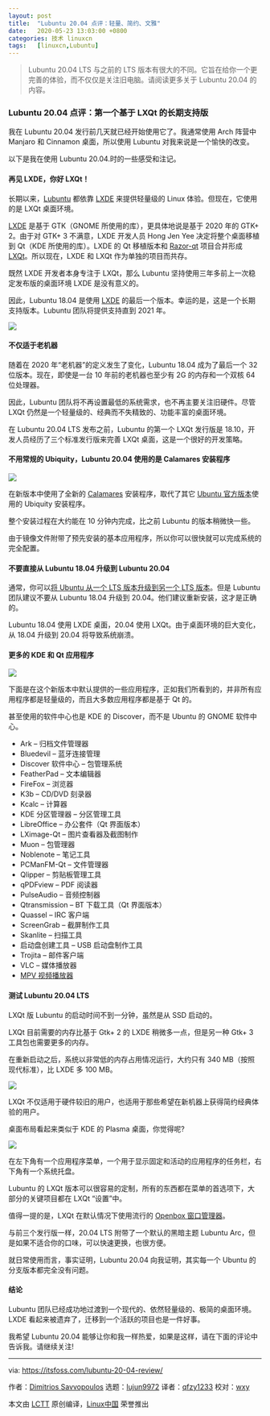 ```yaml
---
layout: post
title:	"Lubuntu 20.04 点评：轻量、简约、文雅"
date:	2020-05-23 13:03:00 +0800 
categories:	技术 linuxcn 
tags:	[linuxcn,Lubuntu]
---
```




> 
> Lubuntu 20.04 LTS 与之前的 LTS 版本有很大的不同。它旨在给你一个更完善的体验，而不仅仅是关注旧电脑。请阅读更多关于 Lubuntu 20.04 的内容。
> 
> 
> 


### Lubuntu 20.04 点评：第一个基于 LXQt 的长期支持版


我在 Lubuntu 20.04 发行前几天就已经开始使用它了。我通常使用 Arch 阵营中 Manjaro 和 Cinnamon 桌面，所以使用 Lubuntu 对我来说是一个愉快的改变。


以下是我在使用 Lubuntu 20.04.时的一些感受和注记。


#### 再见 LXDE，你好 LXQt！


长期以来，[Lubuntu](https://lubuntu.me/) 都依靠 [LXDE](https://github.com/lxde) 来提供轻量级的 Linux 体验。但现在，它使用的是 LXQt 桌面环境。


[LXDE](https://lxde.org/) 是基于 GTK（GNOME 所使用的库），更具体地说是基于 2020 年的 GTK+ 2。由于对 GTK+ 3 不满意，LXDE 开发人员 Hong Jen Yee 决定将整个桌面移植到 Qt（KDE 所使用的库）。LXDE 的 Qt 移植版本和 [Razor-qt](https://web.archive.org/web/20160220061334/http://razor-qt.org/) 项目合并形成 [LXQt](https://lxqt.org/)。所以现在，LXDE 和 LXQt 作为单独的项目而共存。


既然 LXDE 开发者本身专注于 LXQt，那么 Lubuntu 坚持使用三年多前上一次稳定发布版的桌面环境 LXDE 是没有意义的。


因此，Lubuntu 18.04 是使用 [LXDE](https://lxde.org/) 的最后一个版本。幸运的是，这是一个长期支持版本。Lubuntu 团队将提供支持直到 2021 年。


![](/Asserts/Images/album/202005/23/133454ngy7a35ja5a73z5e.jpg)


#### 不仅适于老机器


随着在 2020 年“老机器”的定义发生了变化，Lubuntu 18.04 成为了最后一个 32 位版本。现在，即使是一台 10 年前的老机器也至少有 2G 的内存和一个双核 64 位处理器。


因此，Lubuntu 团队将不再设置最低的系统需求，也不再主要关注旧硬件。尽管 LXQt 仍然是一个轻量级的、经典而不失精致的、功能丰富的桌面环境。


在 Lubuntu 20.04 LTS 发布之前，Lubuntu 的第一个 LXQt 发行版是 18.10，开发人员经历了三个标准发行版来完善 LXQt 桌面，这是一个很好的开发策略。


#### 不用常规的 Ubiquity，Lubuntu 20.04 使用的是 Calamares 安装程序


![](/Asserts/Images/album/202005/23/133509wg8nmgfx9pnaugcg.jpg)


在新版本中使用了全新的 [Calamares](https://calamares.io/) 安装程序，取代了其它 [Ubuntu 官方版本](https://itsfoss.com/which-ubuntu-install/)使用的 Ubiquity 安装程序。


整个安装过程在大约能在 10 分钟内完成，比之前 Lubuntu 的版本稍微快一些。


由于镜像文件附带了预先安装的基本应用程序，所以你可以很快就可以完成系统的完全配置。


#### 不要直接从 Lubuntu 18.04 升级到 Lubuntu 20.04


通常，你可以[将 Ubuntu 从一个 LTS 版本升级到另一个 LTS 版本](https://itsfoss.com/upgrade-ubuntu-version/)。但是 Lubuntu 团队建议不要从 Lubuntu 18.04 升级到 20.04。他们建议重新安装，这才是正确的。


Lubuntu 18.04 使用 LXDE 桌面，20.04 使用 LXQt。由于桌面环境的巨大变化，从 18.04 升级到 20.04 将导致系统崩溃。


#### 更多的 KDE 和 Qt 应用程序


![](/Asserts/Images/album/202005/23/133546ytjfqniuacatucir.gif)


下面是在这个新版本中默认提供的一些应用程序，正如我们所看到的，并非所有应用程序都是轻量级的，而且大多数应用程序都是基于 Qt 的。


甚至使用的软件中心也是 KDE 的 Discover，而不是 Ubuntu 的 GNOME 软件中心。


* Ark – 归档文件管理器
* Bluedevil – 蓝牙连接管理
* Discover 软件中心 – 包管理系统
* FeatherPad – 文本编辑器
* FireFox – 浏览器
* K3b – CD/DVD 刻录器
* Kcalc – 计算器
* KDE 分区管理器 – 分区管理工具
* LibreOffice – 办公套件（Qt 界面版本）
* LXimage-Qt – 图片查看器及截图制作
* Muon – 包管理器
* Noblenote – 笔记工具
* PCManFM-Qt – 文件管理器
* Qlipper – 剪贴板管理工具
* qPDFview – PDF 阅读器
* PulseAudio – 音频控制器
* Qtransmission – BT 下载工具（Qt 界面版本）
* Quassel – IRC 客户端
* ScreenGrab – 截屏制作工具
* Skanlite – 扫描工具
* 启动盘创建工具 – USB 启动盘制作工具
* Trojita – 邮件客户端
* VLC – 媒体播放器
* [MPV 视频播放器](https://itsfoss.com/mpv-video-player/)


#### 测试 Lubuntu 20.04 LTS


LXQt 版 Lubuntu 的启动时间不到一分钟，虽然是从 SSD 启动的。


LXQt 目前需要的内存比基于 Gtk+ 2 的 LXDE 稍微多一点，但是另一种 Gtk+ 3 工具包也需要更多的内存。


在重新启动之后，系统以非常低的内存占用情况运行，大约只有 340 MB（按照现代标准），比 LXDE 多 100 MB。


![](/Asserts/Images/album/202005/23/133558asy8t83t74763a7a.jpg)


LXQt 不仅适用于硬件较旧的用户，也适用于那些希望在新机器上获得简约经典体验的用户。


桌面布局看起来类似于 KDE 的 Plasma 桌面，你觉得呢?


![](/Asserts/Images/album/202005/23/133612eszrsd3oocoendpu.jpg)


在左下角有一个应用程序菜单，一个用于显示固定和活动的应用程序的任务栏，右下角有一个系统托盘。


Lubuntu 的 LXQt 版本可以很容易的定制，所有的东西都在菜单的首选项下，大部分的关键项目都在 LXQt “设置”中。


值得一提的是，LXQt 在默认情况下使用流行的 [Openbox 窗口管理器](https://en.wikipedia.org/wiki/Openbox)。


与前三个发行版一样，20.04 LTS 附带了一个默认的黑暗主题 Lubuntu Arc，但是如果不适合你的口味，可以快速更换，也很方便。


就日常使用而言，事实证明，Lubuntu 20.04 向我证明，其实每一个 Ubuntu 的分支版本都完全没有问题。


#### 结论


Lubuntu 团队已经成功地过渡到一个现代的、依然轻量级的、极简的桌面环境。LXDE 看起来被遗弃了，迁移到一个活跃的项目也是一件好事。


我希望 Lubuntu 20.04 能够让你和我一样热爱，如果是这样，请在下面的评论中告诉我。请继续关注!




---


via: <https://itsfoss.com/lubuntu-20-04-review/>


作者：[Dimitrios Savvopoulos](https://itsfoss.com/author/dimitrios/) 选题：[lujun9972](https://github.com/lujun9972) 译者：[qfzy1233](https://github.com/qfzy1233) 校对：[wxy](https://github.com/wxy)


本文由 [LCTT](https://github.com/LCTT/TranslateProject) 原创编译，[Linux中国](https://linux.cn/) 荣誉推出
